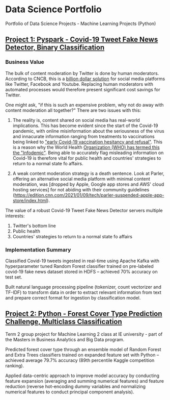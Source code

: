 # Data Science Portfolio

Portfolio of Data Science Projects - Machine Learning Projects (Python)

## [Project 1: Pyspark - Covid-19 Tweet Fake News Detector, Binary Classification](https://github.com/AlexHumpert/Covid_19_Tweet_Fake_News_Detection)

### Business Value

The bulk of content moderation by Twitter is done by human moderators. According to CNCB, this is a [billion dollar solution](https://www.cnbc.com/2021/02/27/content-moderation-on-social-media.html) for social media platforms like Twitter, Facebook and Youtube. Replacing human moderators with automated processes would therefore present significant cost savings for Twitter. 

One might ask, "if this is such an expensive problem, why not do away with content moderation all together?" There are two issues with this: 

1. The reality is, content shared on social media has real-world implications. This has become evident since the start of the Covid-19 pandemic, with online misinformation about the seriousness of the virus and innacurate information ranging from treatments to  vaccinations being linked to ["early Covid-19 vaccination hesitancy and refusal"](https://www.nature.com/articles/s41598-022-10070-w). This is a reason why the World Health [Organization (WHO) has termed this the "Infodemic"](https://onu.delegfrance.org/IMG/pdf/cross-regional_statement_on_infodemic_final_with_all_endorsements.pdf). Being able to accurately flag misleading information on Covid-19 is therefore vital for public health and countries' strategies to return to a normal state fo affairs.

2. A weak content moderation strategy is a death sentence. Look at Parler, offering an alternative social media platform with minimal content moderation, was [dropped by Apple, Google app stores and AWS' cloud hosting services] for not abiding with their community guidelines (https://edition.cnn.com/2021/01/09/tech/parler-suspended-apple-app-store/index.html).

The value of a robust Covid-19 Tweet Fake News Detector servers multiple interests: 
  1. Twitter's bottom line
  2. Public health
  3. Countries' strategies to return to a normal state fo affairs

### Implementation Summary

Classified Covid-19 tweets ingested in real-time using Apache Kafka with hyperparameter tuned Random Forest classifier trained on pre-labeled covid-19 fake news dataset stored in HDFS – achieved 70% accuracy on test set.

Built natural language processing pipeline (tokenizer, count vectorizer and TF-IDF) to transform data in order to extract relevant information from text and prepare correct format for ingestion by classification model.


## [Project 2: Python - Forest Cover Type Prediction Challenge, Multiclass Classification](https://github.com/AlexHumpert/Forest_Cover_Type_Prediction_Competition)

Term 2 group project for Machine Learning 2 class at IE university - part of the Masters in Business Analytics and Big Data program.

Predicted forest cover type through an ensemble model of Random Forest and Extra Trees classifiers trained on expanded feature set with Python – achieved average 79.7% accuracy (89th percentile Kaggle competition ranking).

Applied data-centric approach to improve model accuracy by conducting feature expansion (averaging and summing numerical features) and feature reduction (reverse hot-encoding dummy variables and normalizing numerical features to conduct principal component analysis).
